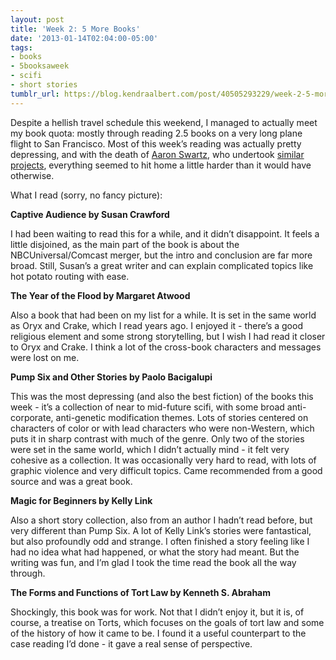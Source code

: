 ```yaml
---
layout: post
title: 'Week 2: 5 More Books'
date: '2013-01-14T02:04:00-05:00'
tags:
- books
- 5booksaweek
- scifi
- short stories
tumblr_url: https://blog.kendraalbert.com/post/40505293229/week-2-5-more-books
---
```

Despite a hellish travel schedule this weekend, I managed to actually meet my book quota: mostly through reading 2.5 books on a very long plane flight to San Francisco. Most of this week’s reading was actually pretty depressing, and with the death of [Aaron Swartz](http://www.nytimes.com/2013/01/13/technology/aaron-swartz-internet-activist-dies-at-26.html?_r=0), who undertook [similar projects](http://www.aaronsw.com/weblog/books2011), everything seemed to hit home a little harder than it would have otherwise.&nbsp;<!-- more -->

What I read (sorry, no fancy picture):

**Captive Audience by Susan Crawford**

I had been waiting to read this for a while, and it didn’t disappoint. It feels a little disjoined, as the main part of the book is about the NBCUniversal/Comcast merger, but the intro and conclusion are far more broad. Still, Susan’s a great writer and can explain complicated topics like hot potato routing with ease.

**The Year of the Flood by&nbsp;Margaret&nbsp;Atwood**

Also a book that had been on my list for a while. It is set in the same world as Oryx and Crake, which I read years ago. I enjoyed it - there’s a good religious element and some strong storytelling, but I wish I had read it closer to Oryx and Crake. I think a lot of the cross-book characters and messages were lost on me.

**Pump Six and Other Stories by Paolo Bacigalupi**

This was the most depressing (and also the best fiction) of the books this week - it’s a collection of near to mid-future scifi, with some broad anti-corporate, anti-genetic modification themes. Lots of stories centered on characters of color or with lead characters who were non-Western, which puts it in sharp contrast with much of the genre. Only two of the stories were set in the same world, which I didn’t actually mind - it felt very cohesive as a collection. It was occasionally very hard to read, with lots of graphic violence and very difficult topics. Came&nbsp;recommended&nbsp;from a good source and was a great book.

**Magic for Beginners by Kelly Link**

Also a short story collection, also from an author I hadn’t read before, but very different than Pump Six. A lot of Kelly Link’s stories were fantastical, but also profoundly odd and strange. I often finished a story feeling like I had no idea what had happened, or what the story had meant. But the writing was fun, and I’m glad I took the time read the book all the way through.

**The Forms and Functions of Tort Law by Kenneth S. Abraham**

Shockingly, this book was for work. Not that I didn’t enjoy it, but it is, of course, a treatise on Torts, which focuses on the goals of tort law and some of the history of how it came to be. I found it a useful counterpart to the case reading I’d done - it gave a real sense of perspective.&nbsp;

